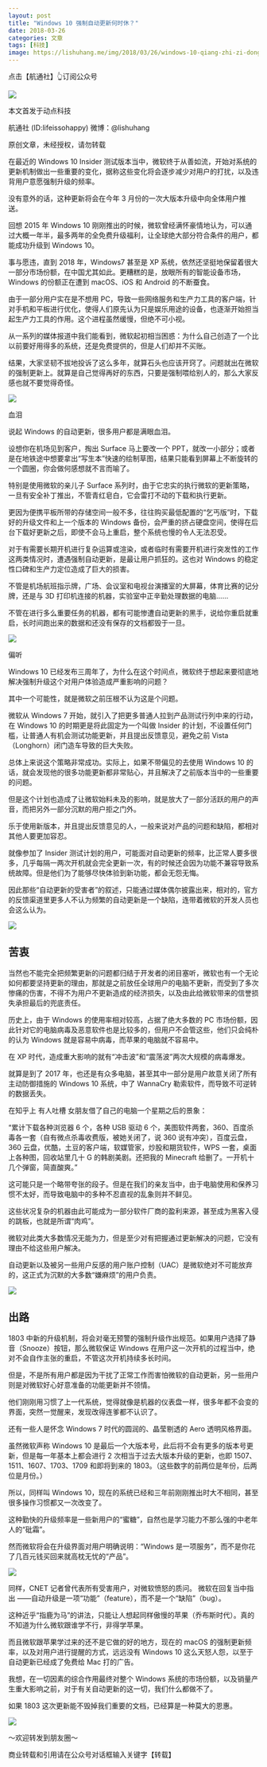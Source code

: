 ```yaml
---
layout: post
title: "Windows 10 强制自动更新何时休？"
date: 2018-03-26
categories: 文章
tags: [科技]
image: https://lishuhang.me/img/2018/03/26/windows-10-qiang-zhi-zi-dong/01.png
---
```


点击【航通社】👆订阅公众号

![](https://mmbiz.qpic.cn/mmbiz_png/AdRKyBVLoHKiczymc16d923w5qibs720tK41wqtdDaKpLuAPkia5Rt3Y4QMXtlasPibPyrllH8lo7fXibLtF6NDEpDw/640?wx_fmt=png)

本文首发于动点科技

航通社 (ID:lifeissohappy) 微博：@lishuhang

原创文章，未经授权，请勿转载

在最近的 Windows 10 Insider 测试版本当中，微软终于从善如流，开始对系统的更新机制做出一些重要的变化，据称这些变化将会逐步减少对用户的打扰，以及违背用户意愿强制升级的频率。

没有意外的话，这种更新将会在今年 3 月份的一次大版本升级中向全体用户推送。

回想 2015 年 Windows 10 刚刚推出的时候，微软曾经满怀豪情地认为，可以通过大概一年半，最多两年的全免费升级福利，让全球绝大部分符合条件的用户，都能成功升级到 Windows 10。

事与愿违，直到 2018 年，Windows7 甚至是 XP 系统，依然还坚挺地保留着很大一部分市场份额，在中国尤其如此。更糟糕的是，放眼所有的智能设备市场，Windows 的份额正在遭到 macOS、iOS 和 Android 的不断蚕食。

由于一部分用户实在是不想用 PC，导致一些网络服务和生产力工具的客户端，针对手机和平板进行优化，使得人们原先认为只是娱乐用途的设备，也逐渐开始担当起生产力工具的作用。这个进程虽然缓慢，但绝不可小视。

从一系列的媒体报道中我们能看到，微软起初相当困惑：为什么自己创造了一个比以前要好用得多的系统，还是免费提供的，但是人们却并不买账。

结果，大家坚韧不拔地投诉了这么多年，就算石头也应该开窍了。问题就出在微软的强制更新上。就算是自己觉得再好的东西，只要是强制喂给别人的，那么大家反感也就不要觉得奇怪。

![](https://lishuhang.me/img/2018/03/26/windows-10-qiang-zhi-zi-dong/01.png)

血泪

说起 Windows 的自动更新，很多用户都是满眼血泪。

设想你在机场见到客户，掏出 Surface 马上要改一个 PPT，就改一小部分；或者是在地铁途中想要拿出“写生本”快速的绘制草图，结果只能看到屏幕上不断旋转的一个圆圈，你会做何感想就不言而喻了。

特别是使用微软的亲儿子 Surface 系列时，由于它忠实的执行微软的更新策略，一旦有安全补丁推出，不管青红皂白，它会雷打不动的下载和执行更新。

更因为便携平板所带的存储空间一般不多，往往购买最低配置的“乞丐版”时，下载好的升级文件和上一个版本的 Windows 备份，会严重的挤占硬盘空间，使得在后台下载好更新之后，即使不会马上重启，整个系统也慢的令人无法忍受。

对于有需要长期开机进行复杂运算或渲染，或者临时有需要开机进行突发性的工作这两类情况时，遭遇强制自动更新，是最让用户抓狂的。这也对 Windows 的稳定性口碑和生产力定位造成了巨大的损害。

不管是机场航班指示牌，广场、会议室和电视台演播室的大屏幕，体育比赛的记分牌，还是与 3D 打印机连接的机器，实验室中正辛勤处理数据的电脑……

不管在进行多么重要任务的机器，都有可能惨遭自动更新的黑手，说给你重启就重启，长时间跑出来的数据和还没有保存的文档都毁于一旦。

![](https://lishuhang.me/img/2018/03/26/windows-10-qiang-zhi-zi-dong/02.png)

偏听

Windows 10 已经发布三周年了，为什么在这个时间点，微软终于想起来要彻底地解决强制升级这个对用户体验造成严重影响的问题？

其中一个可能性，就是微软之前压根不认为这是个问题。

微软从 Windows 7 开始，就引入了把更多普通人拉到产品测试行列中来的行动，在 Windows 10 的时期更是将此固定为一个叫做 Insider 的计划，不设置任何门槛，让普通人有机会测试功能更新，并且提出反馈意见，避免之前 Vista（Longhorn）闭门造车导致的巨大失败。

总体上来说这个策略非常成功。实际上，如果不带偏见的去使用 Windows 10 的话，就会发现他的很多功能更新都非常贴心，并且解决了之前版本当中的一些重要的问题。

但是这个计划也造成了让微软始料未及的影响，就是放大了一部分活跃的用户的声音，而把另外一部分沉默的用户拒之门外。

乐于使用新版本，并且提出反馈意见的人，一般来说对产品的问题和缺陷，都相对其他人要更加容忍。

就像参加了 Insider 测试计划的用户，可能面对自动更新的频率，比正常人要多很多，几乎每隔一两次开机就会完全更新一次，有的时候还会因为功能不兼容导致系统故障。但是他们为了能够尽快体验到新功能，都会无怨无悔。

因此那些“自动更新的受害者”的叙述，只能通过媒体偶尔披露出来，相对的，官方的反馈渠道里更多人不认为频繁的自动更新是一个缺陷，连带着微软的开发人员也会这么认为。

![](https://lishuhang.me/img/2018/03/26/windows-10-qiang-zhi-zi-dong/03.png)

## 苦衷

当然也不能完全把频繁更新的问题都归结于开发者的闭目塞听，微软也有一个无论如何都要坚持更新的理由，那就是之前放任全球用户的电脑不更新，而受到了多次惨痛的伤害，不得不为用户不更新造成的经济损失，以及由此给微软带来的信誉损失承担最后的兜底责任。

历史上，由于 Windows 的使用率相对较高，占据了绝大多数的 PC 市场份额，因此针对它的电脑病毒及恶意软件也是比较多的，但用户不会管这些，他们只会纯朴的认为 Windows 就是容易中病毒，而苹果的电脑就不容易中。

在 XP 时代，造成重大影响的就有“冲击波”和“震荡波”两次大规模的病毒爆发。

就算是到了 2017 年，也还是有众多电脑，甚至其中一部分是用户故意关闭了所有主动防御措施的 Windows 10 系统，中了 WannaCry 勒索软件，而导致不可逆转的数据丢失。

在知乎上 有人吐槽 女朋友借了自己的电脑一个星期之后的景象：

“累计下载各种浏览器 6 个，各种 USB 驱动 6 个，美图软件两套，360、百度杀毒各一套（自有微点杀毒收费版，被她关闭了，说 360 说有冲突），百度云盘，360 云盘，优酷，土豆的客户端，软媒管家，炒股和期货软件，WPS 一套，桌面上各种图，回收站里几十 G 的韩剧美剧。还把我的 Minecraft 给删了。一开机十几个弹窗，简直酸爽。”

这可能只是一个略带夸张的段子。但是在我们的亲友当中，由于电脑使用和保养习惯不太好，而导致电脑中的多种不忍直视的乱象则并不鲜见。

这些状况复杂的机器由此可能成为一部分软件厂商的盈利来源，甚至成为黑客入侵的跳板，也就是所谓“肉鸡”。

微软对此类大多数情况无能为力，但是至少对有把握通过更新解决的问题，它没有理由不给这些用户解决。

自动更新以及被另一些用户反感的用户账户控制（UAC）是微软绝对不可能放弃的，这正式为沉默的大多数“嫌麻烦”的用户负责。

![](https://lishuhang.me/img/2018/03/26/windows-10-qiang-zhi-zi-dong/04.png)

## 出路

1803 中新的升级机制，将会对毫无预警的强制升级作出规范。如果用户选择了静音（Snooze）按钮，那么微软保证 Windows 在用户这一次开机的过程当中，绝对不会自作主张的重启，不管这次开机持续多长时间。

但是，不是所有用户都是因为干扰了正常工作而害怕微软的自动更新，另一些用户则是对微软好心好意准备的功能更新并不领情。

他们刚刚用习惯了上一代系统，觉得就像是机器的仪表盘一样，很多年都不会变的界面，突然一觉醒来，发现改得连爹都不认识了。

还有一些人是怀念 Windows 7 时代的圆润的、晶莹剔透的 Aero 透明风格界面。

虽然微软声称 Windows 10 是最后一个大版本号，此后将不会有更多的版本号更新，但是每一年基本上都会进行 2 次相当于过去大版本升级的更新，也即 1507、1511、1607、1703、1709 和即将到来的 1803。（这些数字的前两位是年份，后两位是月份。）

所以，同样叫 Windows 10，现在的系统已经和三年前刚刚推出时大不相同，甚至很多操作习惯都又一次改变了。

这种勤快的升级频率是一些新用户的“蜜糖”，自然也是学习能力不那么强的中老年人的“砒霜”。

然而微软将会在升级界面对用户明确说明：“Windows 是一项服务”，而不是你花了几百元钱买回来就高枕无忧的“产品”。

![](https://lishuhang.me/img/2018/03/26/windows-10-qiang-zhi-zi-dong/05.jpg)

同样，CNET 记者曾代表所有受害用户，对微软愤怒的质问。 微软在回复当中指出 ——自动升级是一项“功能”（feature），而不是一个“缺陷”（bug）。

这种近乎“指鹿为马”的讲法，只能让人想起同样傲慢的苹果（乔布斯时代）。真的不知道为什么微软跟谁学不行，非得学苹果。

而且微软跟苹果学过来的还不是它做的好的地方，现在的 macOS 的强制更新频率，以及对用户进行提醒的方式，远远没有 Windows 10 这么天怒人怨，以至于自动更新已经成了免费给 Mac 打的广告。

我想，在一切因素的综合作用最终对整个 Windows 系统的市场份额，以及销量产生重大影响之前，对于有关自动更新的这一切，我们什么都做不了。

如果 1803 这次更新能不毁掉我们重要的文档，已经算是一种莫大的恩惠。

![](https://lishuhang.me/img/2018/03/26/windows-10-qiang-zhi-zi-dong/06.jpg)

～欢迎转发到朋友圈～

商业转载和引用请在公众号对话框输入关键字【转载】
